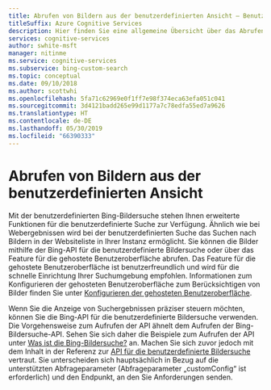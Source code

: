 ```yaml
---
title: Abrufen von Bildern aus der benutzerdefinierten Ansicht – Benutzerdefinierte Bing-Suche
titleSuffix: Azure Cognitive Services
description: Hier finden Sie eine allgemeine Übersicht über das Abrufen von Bildern aus Ihrer benutzerdefinierten Ansicht im Web mithilfe der benutzerdefinierten Bing-Suche.
services: cognitive-services
author: swhite-msft
manager: nitinme
ms.service: cognitive-services
ms.subservice: bing-custom-search
ms.topic: conceptual
ms.date: 09/10/2018
ms.author: scottwhi
ms.openlocfilehash: 5fa71c62969e0f1ff7e98f374eca63efa051c041
ms.sourcegitcommit: 3d4121badd265e99d1177a7c78edfa55ed7a9626
ms.translationtype: HT
ms.contentlocale: de-DE
ms.lasthandoff: 05/30/2019
ms.locfileid: "66390333"
---
```

# <a name="get-images-from-your-custom-view"></a>Abrufen von Bildern aus der benutzerdefinierten Ansicht

Mit der benutzerdefinierten Bing-Bildersuche stehen Ihnen erweiterte Funktionen für die benutzerdefinierte Suche zur Verfügung. Ähnlich wie bei Webergebnissen wird bei der benutzerdefinierten Suche das Suchen nach Bildern in der Websiteliste in Ihrer Instanz ermöglicht. Sie können die Bilder mithilfe der Bing-API für die benutzerdefinierte Bildersuche oder über das Feature für die gehostete Benutzeroberfläche abrufen. Das Feature für die gehostete Benutzeroberfläche ist benutzerfreundlich und wird für die schnelle Einrichtung Ihrer Suchumgebung empfohlen.  Informationen zum Konfigurieren der gehosteten Benutzeroberfläche zum Berücksichtigen von Bilder finden Sie unter [Konfigurieren der gehosteten Benutzeroberfläche](hosted-ui.md).

Wenn Sie die Anzeige von Suchergebnissen präziser steuern möchten, können Sie die Bing-API für die benutzerdefinierte Bildersuche verwenden. Die Vorgehensweise zum Aufrufen der API ähnelt dem Aufrufen der Bing-Bildersuche-API. Sehen Sie sich daher die Beispiele zum Aufrufen der API unter [Was ist die Bing-Bildersuche?](../Bing-Image-Search/overview.md) an. Machen Sie sich zuvor jedoch mit dem Inhalt in der Referenz zur [API für die benutzerdefinierte Bildersuche](https://docs.microsoft.com/rest/api/cognitiveservices-bingsearch/bing-custom-images-api-v7-reference) vertraut. Sie unterscheiden sich hauptsächlich in Bezug auf die unterstützten Abfrageparameter (Abfrageparameter „customConfig“ ist erforderlich) und den Endpunkt, an den Sie Anforderungen senden.

<!--
## Next steps

[Call your custom view](search-your-custom-view.md)
-->
